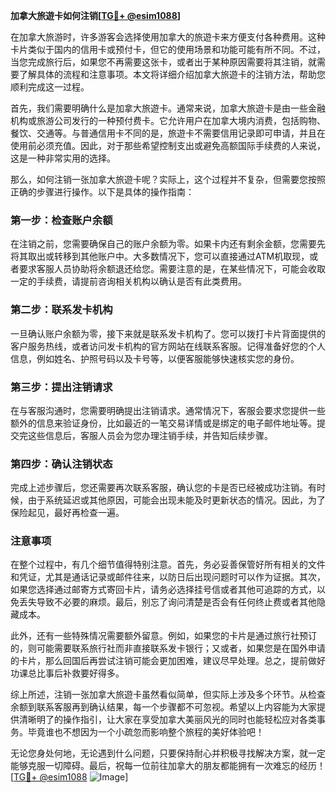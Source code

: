 **加拿大旅遊卡如何注销[[TG💪+ @esim1088](https://t.me/s/esim1088)]**

在加拿大旅游时，许多游客会选择使用加拿大的旅遊卡来方便支付各种费用。这种卡片类似于国内的信用卡或预付卡，但它的使用场景和功能可能有所不同。不过，当您完成旅行后，如果您不再需要这张卡，或者出于某种原因需要将其注销，就需要了解具体的流程和注意事项。本文将详细介绍加拿大旅遊卡的注销方法，帮助您顺利完成这一过程。

首先，我们需要明确什么是加拿大旅遊卡。通常来说，加拿大旅遊卡是由一些金融机构或旅游公司发行的一种预付费卡。它允许用户在加拿大境内消费，包括购物、餐饮、交通等。与普通信用卡不同的是，旅遊卡不需要信用记录即可申请，并且在使用前必须充值。因此，对于那些希望控制支出或避免高额国际手续费的人来说，这是一种非常实用的选择。

那么，如何注销一张加拿大旅遊卡呢？实际上，这个过程并不复杂，但需要您按照正确的步骤进行操作。以下是具体的操作指南：

### 第一步：检查账户余额

在注销之前，您需要确保自己的账户余额为零。如果卡内还有剩余金额，您需要先将其取出或转移到其他账户中。大多数情况下，您可以直接通过ATM机取现，或者要求客服人员协助将余额退还给您。需要注意的是，在某些情况下，可能会收取一定的手续费，请提前咨询相关机构以确认是否有此类费用。

### 第二步：联系发卡机构

一旦确认账户余额为零，接下来就是联系发卡机构了。您可以拨打卡片背面提供的客户服务热线，或者访问发卡机构的官方网站在线联系客服。记得准备好您的个人信息，例如姓名、护照号码以及卡号等，以便客服能够快速核实您的身份。

### 第三步：提出注销请求

在与客服沟通时，您需要明确提出注销请求。通常情况下，客服会要求您提供一些额外的信息来验证身份，比如最近的一笔交易详情或是绑定的电子邮件地址等。提交完这些信息后，客服人员会为您办理注销手续，并告知后续步骤。

### 第四步：确认注销状态

完成上述步骤后，您还需要再次联系客服，确认您的卡是否已经被成功注销。有时候，由于系统延迟或其他原因，可能会出现未能及时更新状态的情况。因此，为了保险起见，最好再检查一遍。

### 注意事项

在整个过程中，有几个细节值得特别注意。首先，务必妥善保管好所有相关的文件和凭证，尤其是通话记录或邮件往来，以防日后出现问题时可以作为证据。其次，如果您选择通过邮寄方式寄回卡片，请务必选择挂号信或者其他可追踪的方式，以免丢失导致不必要的麻烦。最后，别忘了询问清楚是否会有任何终止费或者其他隐藏成本。

此外，还有一些特殊情况需要额外留意。例如，如果您的卡片是通过旅行社预订的，则可能需要联系旅行社而非直接联系发卡银行；又或者，如果您是在国外申请的卡片，那么回国后再尝试注销可能会更加困难，建议尽早处理。总之，提前做好功课总比事后补救要好得多。

综上所述，注销一张加拿大旅遊卡虽然看似简单，但实际上涉及多个环节。从检查余额到联系客服再到确认结果，每一个步骤都不可忽视。希望以上内容能为大家提供清晰明了的操作指引，让大家在享受加拿大美丽风光的同时也能轻松应对各类事务。毕竟谁也不想因为一个小疏忽而影响整个旅程的美好体验吧！

无论您身处何地，无论遇到什么问题，只要保持耐心并积极寻找解决方案，就一定能够克服一切障碍。最后，祝每一位前往加拿大的朋友都能拥有一次难忘的经历！[[TG💪+ @esim1088](https://t.me/s/esim1088) ![Image](https://i.postimg.cc/4NQfJmqS/Snipaste-2025-05-13-00-14-12.png)]